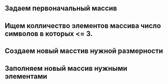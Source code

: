 ## Задаем первоначальный массив

## Ищем колличество элементов массива число символов в которых <= 3.

## Создаем новый масстив нужной размерности

## Заполняем новый массив нужными элементами
